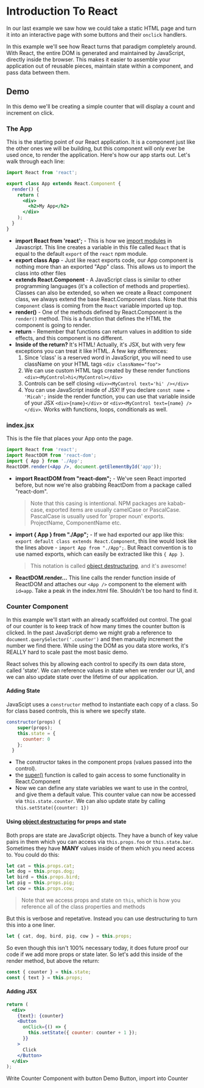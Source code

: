 # Introduction To React

In our last example we saw how we could take a static HTML page and turn it into an interactive page with some buttons and their `onclick` handlers.

In this example we'll see how React turns that paradigm completely around. With React, the entire DOM is generated and maintained by JavaScript, directly inside the browser. This makes it easier to assemble your application out of reusable pieces, maintain state within a component, and pass data between them.

## Demo

In this demo we'll be creating a simple counter that will display a count and increment on click.

### The App

This is the starting point of our React application. It is a component just like the other ones we will be building, but this component will only ever be used once, to render the application. Here's how our app starts out. Let's walk through each line:

```jsx
import React from 'react';

export class App extends React.Component {
  render() {
    return (
      <div>
        <h2>My App</h2>
      </div>
    );
  }
}
```

- **import React from 'react';** - This is how we [import modules](https://developer.mozilla.org/en-US/docs/Web/JavaScript/Reference/Statements/import) in Javascript. This line creates a variable in this file called `React` that is equal to the default `export` of the `react` npm module.
- **export class App** - Just like react exports code, our App component is nothing more than an exported "App" class. This allows us to import the class into other files
- **extends React.Component** - A JavaScript class is similar to other programming languages (it's a collection of methods and properties). Classes can also be extended, so when we create a React component class, we always extend the base React.Component class. Note that this `Component` class is coming from the `React` variable imported up top.
- **render()** - One of the methods defined by React.Component is the `render()` method. This is a function that defines the HTML the component is going to render.
- **return** - Remember that functions can return values in addition to side effects, and this component is no different.
- **Inside of the return?** It's HTML! Actually, it's JSX, but with very few exceptions you can treat it like HTML. A few key differences:
  1. Since 'class' is a reserved word in JavaScript, you will need to use className on your HTML tags `<div className="foo">`
  2. We can use custom HTML tags created by these render functions `<div><MyControl>hi</MyControl></div>`
  3. Controls can be self closing `<div><MyControl text='hi' /></div>`
  4. You can use JavaScript inside of JSX! If you declare `const name = 'Micah';` inside the render function, you can use that variable inside of your JSX `<div>{name}</div>` or `<div><MyControl text={name} /></div>`. Works with functions, loops, conditionals as well.

### index.jsx

This is the file that places your App onto the page.

```jsx
import React from 'react';
import ReactDOM from 'react-dom';
import { App } from './App';
ReactDOM.render(<App />, document.getElementById('app'));
```

- **import ReactDOM from "react-dom";** - We've seen React imported before, but now we're also grabbing ReactDom from a package called "react-dom".
  > Note that this casing is intentional. NPM packages are kabab-case, exported items are usually camelCase or PascalCase. PascalCase is usually used for 'proper noun' exports. ProjectName, ComponentName etc.
- **import { App } from "./App";** - If we had exported our app like this: `export default class extends React.Component`, this line would look like the lines above - `import App from "./App";`. But React convention is to use named exports, which can easily be extracted like this `{ App }`.
  > This notation is called [object destructuring](https://developer.mozilla.org/en-US/docs/Web/JavaScript/Reference/Operators/Destructuring_assignment#Object_destructuring), and it's awesome!
- **ReactDOM.render...** This line calls the render function inside of ReactDOM and attaches our `<App />` component to the element with `id=app`. Take a peak in the index.html file. Shouldn't be too hard to find it.

### Counter Component

In this example we'll start with an already scaffolded out control. The goal of our counter is to keep track of how many times the counter button is clicked. In the past JavaScript demo we might grab a reference to `document.querySelector('.counter')` and then manually increment the number we find there. While using the DOM as you data store works, it's REALLY hard to scale past the most basic demo.

React solves this by allowing each control to specify its own data store, called 'state'. We can reference values in state when we render our UI, and we can also update state over the lifetime of our application.

#### Adding State

JavaScipt uses a `constructor` method to instantiate each copy of a class. So for class based controls, this is where we specify state.

```js
constructor(props) {
    super(props);
    this.state = {
      counter: 0
    };
  }
```

- The constructor takes in the component props (values passed into the control).
- the [super()](https://developer.mozilla.org/en-US/docs/Web/JavaScript/Reference/Operators/super) function is called to gain access to some functionality in React.Component
- Now we can define any state variables we want to use in the control, and give them a default value. This counter value can now be accessed via `this.state.counter`. We can also update state by calling `this.setState({counter: 1})`

#### Using [object destructuring](https://developer.mozilla.org/en-US/docs/Web/JavaScript/Reference/Operators/Destructuring_assignment#Object_destructuring) for props and state

Both props are state are JavaScript objects. They have a bunch of key value pairs in them which you can access via `this.props.foo` or `this.state.bar`. Sometimes they have **MANY** values inside of them which you need access to. You could do this:

```js
let cat = this.props.cat;
let dog = this.props.dog;
let bird = this.props.bird;
let pig = this.props.pig;
let cow = this.props.cow;
```

> Note that we access props and state on `this`, which is how you reference all of the class properties and methods

But this is verbose and repetative. Instead you can use destructuring to turn this into a one liner.

```js
let { cat, dog, bird, pig, cow } = this.props;
```

So even though this isn't 100% necessary today, it does future proof our code if we add more props or state later. So let's add this inside of the render method, but above the return:

```js
const { counter } = this.state;
const { text } = this.props;
```

#### Adding JSX

```jsx
return (
  <div>
    {text}: {counter}
    <Button
      onClick={() => {
        this.setState({ counter: counter + 1 });
      }}
    >
      Click
    </Button>
  </div>
);
```

Write Counter Component with button
Demo Button, import into Counter
